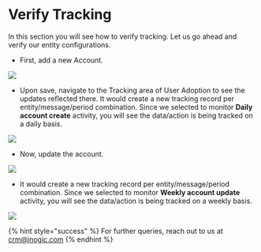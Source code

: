 # Verify Tracking

In this section you will see how to verify tracking. Let us go ahead and verify our entity configurations.

* First, add a new Account.

![](../../../.gitbook/assets/Verify\_1.png)

* Upon save, navigate to the Tracking area of User Adoption to see the updates reflected there. It would create a new tracking record per entity/message/period combination. Since we selected to monitor **Daily account create** activity, you will see the data/action is being tracked on a daily basis.

![](../../../.gitbook/assets/Verify\_2.png)

* Now, update the account.

![](../../../.gitbook/assets/Verify\_3.png)

* It would create a new tracking record per entity/message/period combination. Since we selected to monitor **Weekly account update** activity, you will see the data/action is being tracked on a weekly basis.

![](../../../.gitbook/assets/Verify\_4.png)



{% hint style="success" %}
For further queries, reach out to us at [crm@inogic.com](mailto:crm@inogic.com)
{% endhint %}

